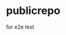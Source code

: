 # publicrepo
for e2e test


































































































































































































































































































































































































































































































































































































































































































































































































































































































































































































































































































































































































































































































































































































































































































































































































































































































































































































































































































































































































































































































































































































































































































































































































































































































































































































































































































































































































































































































































































































